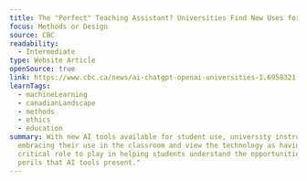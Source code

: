 ```yaml
---
title: The "Perfect" Teaching Assistant? Universities Find New Uses for AI
focus: Methods or Design
source: CBC
readability:
  - Intermediate
type: Website Article
openSource: true
link: https://www.cbc.ca/news/ai-chatgpt-openai-universities-1.6958321
learnTags:
  - machineLearning
  - canadianLandscape
  - methods
  - ethics
  - education
summary: With new AI tools available for student use, university instructors are
  embracing their use in the classroom and view the technology as having "a
  critical role to play in helping students understand the opportunities and
  perils that AI tools present."
---
```

